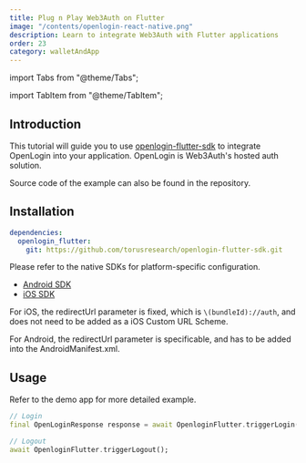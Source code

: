 ```yaml
---
title: Plug n Play Web3Auth on Flutter
image: "/contents/openlogin-react-native.png"
description: Learn to integrate Web3Auth with Flutter applications
order: 23
category: walletAndApp
---
```


import Tabs from "@theme/Tabs";

import TabItem from "@theme/TabItem";

## Introduction

This tutorial will guide you to use [openlogin-flutter-sdk](https://github.com/torusresearch/openlogin-flutter-sdk) to integrate OpenLogin into your
application. OpenLogin is Web3Auth's hosted auth solution.

Source code of the example can also be found in the repository.

## Installation

```yml
dependencies:
  openlogin_flutter:
    git: https://github.com/torusresearch/openlogin-flutter-sdk.git
```

Please refer to the native SDKs for platform-specific configuration.

- [Android SDK](https://github.com/torusresearch/openlogin-android-sdk)
- [iOS SDK](https://github.com/torusresearch/openlogin-swift-sdk)

For iOS, the redirectUrl parameter is fixed, which is `\(bundleId)://auth`, and does not need to be added as a iOS Custom URL Scheme.

For Android, the redirectUrl parameter is specificable, and has to be added into the AndroidManifest.xml.

## Usage

Refer to the demo app for more detailed example.

```dart
// Login
final OpenLoginResponse response = await OpenloginFlutter.triggerLogin(provider: Provider.google);

// Logout
await OpenloginFlutter.triggerLogout();

```
